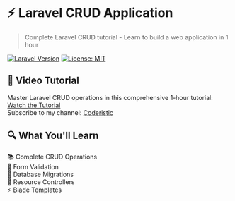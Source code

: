 # ⚡ Laravel CRUD Application

> Complete Laravel CRUD tutorial - Learn to build a web application in 1 hour

[![Laravel Version](https://img.shields.io/badge/Laravel-11.x-brightgreen)](https://laravel.com)
[![License: MIT](https://img.shields.io/badge/License-MIT-yellow.svg)](https://opensource.org/licenses/MIT)


## 🎥 Video Tutorial

Master Laravel CRUD operations in this comprehensive 1-hour tutorial:  
[Watch the Tutorial](https://youtu.be/Ctld3Ad6xtU?si=eio0M-8LnKeyyqK8)  
Subscribe to my channel: [Coderistic](https://www.youtube.com/@coderistic/videos)

## 🔍 What You'll Learn

📚 Complete CRUD Operations  
🔐 Form Validation  
📝 Database Migrations  
🚀 Resource Controllers  
⚡ Blade Templates

[laravel-image]: https://img.shields.io/badge/Laravel-v10.x-FF2D20?logo=laravel
[laravel-url]: https://laravel.com
